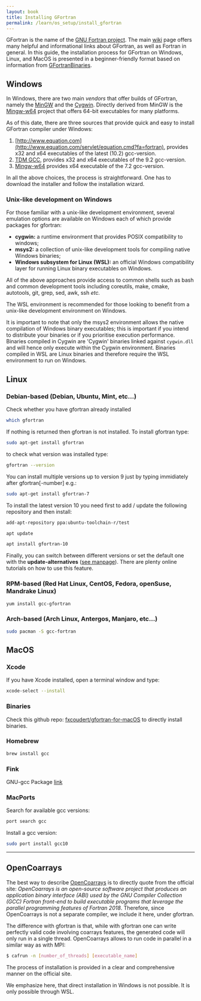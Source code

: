 ```yaml
---
layout: book
title: Installing GFortran
permalink: /learn/os_setup/install_gfortran
---
```


GFortran is the name of the [GNU Fortran project](https://gcc.gnu.org/fortran/). The main [wiki](https://gcc.gnu.org/wiki/GFortran) page offers many helpful and informational links about GFortran, as well as Fortran in general. In this guide, the installation process for GFortran on Windows, Linux, and MacOS is presented in a beginner-friendly format based on information from [GFortranBinaries](https://gcc.gnu.org/wiki/GFortranBinaries).

## Windows

In Windows, there are two main *vendors* that offer builds of GFortran, namely the [MinGW](http://www.mingw.org/) and the [Cygwin](https://cygwin.com/index.html). Directly derived from MinGW is the [Mingw-w64](http://mingw-w64.org/) project that offers 64-bit executables for many platforms. 

As of this date, there are three sources that provide quick and easy to install GFortran compiler under Windows:
1. [http://www.equation.com](http://www.equation.com/servlet/equation.cmd?fa=fortran), provides x32 and x64 executables of the latest (10.2) gcc-version.
2. [TDM GCC](https://jmeubank.github.io/tdm-gcc/articles/2020-03/9.2.0-release), provides x32 and x64 executables of the 9.2 gcc-version.
3. [Mingw-w64](http://mingw-w64.org/doku.php/download/mingw-builds) provides x64 executable of the 7.2 gcc-version.

In all the above choices, the process is straightforward. One has to download the installer and follow the installation wizard. 

### Unix-like development on Windows
For those familiar with a unix-like development environment, several emulation options are available on Windows each of which provide packages for gfortran:

* __cygwin:__ a runtime environment that provides POSIX compatibility to windows;
* __msys2:__ a collection of unix-like development tools for compiling native Windows binaries;
* __Windows subsystem for Linux (WSL):__ an official Windows compatibility layer for running Linux binary executables on Windows.

All of the above approaches provide access to common shells such as bash and common development tools including coreutils, make, cmake, autotools, git, grep, sed, awk, ssh _etc._

The WSL environment is recommended for those looking to benefit from a unix-like development environment on Windows.

It is important to note that only the msys2 environment allows the native compilation of Windows binary executables; this is important if you intend to distribute your binaries or if you prioritise execution performance.
Binaries compiled in Cygwin are 'Cygwin' binaries linked against `cygwin.dll` and will hence only execute within the Cygwin environment. Binaries compiled in WSL are Linux binaries and therefore require the WSL environment to run on Windows.

## Linux


### Debian-based (Debian, Ubuntu, Mint, etc...)
Check whether you have gfortran already installed
```bash
which gfortran
```
If nothing is returned then gfortran is not installed.
To install gfortran type:
```bash
sudo apt-get install gfortran
```
to check what version was installed type:
```bash
gfortran --version
```
You can install multiple versions up to version 9 just by typing immidiately after gfortran[-number] e.g.:
```bash
sudo apt-get install gfortran-7 
```
To install the latest version 10 you need first to add / update the following repository and then install: 
```bash
add-apt-repository ppa:ubuntu-toolchain-r/test

apt update

apt install gfortran-10
```
Finally, you can switch between different versions or set the default one with the **update-alternatives** ([see manpage](http://manpages.ubuntu.com/manpages/trusty/man8/update-alternatives.8.html#:~:text=update%2Dalternatives%20creates%2C%20removes%2C,system%20at%20the%20same%20time.)). There are plenty online tutorials on how to use this feature.

### RPM-based (Red Hat Linux, CentOS, Fedora, openSuse, Mandrake Linux)
```bash
yum install gcc-gfortran
```

### Arch-based (Arch Linux, Antergos, Manjaro, etc...)
```bash
sudo pacman -S gcc-fortran
```

## MacOS
### Xcode
If you have Xcode installed, open a terminal window and type:
```bash
xcode-select --install
```
### Binaries
Check this github repo: [fxcoudert/gfortran-for-macOS](https://github.com/fxcoudert/gfortran-for-macOS/releases) to directly install binaries.
### Homebrew
```bash
brew install gcc
```
### Fink
GNU-gcc Package [link](https://pdb.finkproject.org/pdb/browse.php?summary=GNU+Compiler+Collection+Version)
### MacPorts
Search for available gcc versions:
```bash
port search gcc
```
Install a gcc version:
```bash
sudo port install gcc10
```
---
## OpenCoarrays

The best way to describe [OpenCoarrays](http://www.opencoarrays.org/) is to directly quote from the official site: *OpenCoarrays is an open-source software project that produces an application binary interface (ABI) used by the GNU Compiler Collection (GCC) Fortran front-end to build executable programs that leverage the parallel programming features of Fortran 2018*. Therefore, since OpenCoarrays is not a separate compiler, we include it here, under gfortran.

The difference with gfortran is that, while with gfortran one can write perfectly valid code involving coarrays features, the generated code will only run in a single thread. OpenCoarrays allows to run code in parallel in a similar way as with MPI:
```bash
$ cafrun -n [number_of_threads] [executable_name]
```

The process of installation is provided in a clear and comprehensive manner on the official site. 

We emphasize here, that direct installation in Windows is not possible. It is only possible through WSL. 